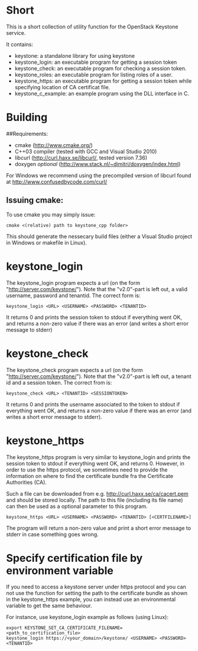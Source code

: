 Short
============
This is a short collection of utility function for the OpenStack Keystone service.

It contains:
   * keystone: a standalone library for using keystone
   * keystone_login: an executable program for getting a session token
   * keystone_check: an executable program for checking a session token.
   * keystone_roles: an executable program for listing roles of a user.
   * keystone_https: an executable program for getting a session token while specifying location of CA certificat file.
   * keystone_c_example: an example program using the DLL interface in C. 
   
Building
==============
##Requirements:
  * cmake (http://www.cmake.org/)
  * C++03 compiler (tested with GCC and Visual Studio 2010)
  * libcurl (http://curl.haxx.se/libcurl/, tested version 7.36)
  * doxygen *optional* (http://www.stack.nl/~dimitri/doxygen/index.html)
  
For Windows we recommend using the precompiled version of libcurl found at http://www.confusedbycode.com/curl/

## Issuing cmake:
To use cmake you may simply issue:

    cmake <(relative) path to keystone_cpp folder>

This should generate the nessecary build files (either a Visual Studio project in Windows or makefile in Linux).


keystone_login
==============
The keystone_login program expects a url (on the form "http://server.com/keystone/"). Note 
that the "v2.0"-part is left out, a valid username, password and tenantid. The correct form is:

    keystone_login <URL> <USERNAME> <PASSWORD> <TENANTID>

It returns 0 and prints the session token to stdout if everything went OK,
and returns a non-zero value if there was an error (and writes a short error message to stderr)

keystone_check
==============
The keystone_check program expects a url (on the form "http://server.com/keystone/"). Note 
that the "v2.0"-part is left out, a tenant id and a session token. The correct from is:

    keystone_check <URL> <TENANTID> <SESSIONTOKEN>

It returns 0 and prints the username associated to the token to stdout if everything went OK,
and returns a non-zero value if there was an error (and writes a short error message to stderr).


keystone_https
==============
The keystone_https program is very similar to keystone_login and prints the session token to stdout if
everything went OK, and returns 0. However, in order to use the https protocol, we sometimes need to provide the information
on where to find the certificate bundle fra the Certificate Authorities (CA).

Such a file can be downloaded from e.g. http://curl.haxx.se/ca/cacert.pem and should be stored locally.
The path to this file (including its file name) can then be used as a optional parameter to this program.

    keystone_https <URL> <USERNAME> <PASSWORD> <TENANTID> [<CERTFILENAME>]

The program will return a non-zero value and print a short error message to stderr in case something goes wrong.


Specify certification file by environment variable
==================================================
If you need to access a keystone server under https protocol and you can not use the function for setting the path to the certificate bundle as shown in the keystone_https example, you can instead use an environmental variable to get the same behaviour.

For instance, use keystone_login example as follows (using Linux):

    export KEYSTONE_SET_CA_CERTIFICATE_FILENAME=<path_to_certification_file>
    keystone_login https://<your_domain>/keystone/ <USERNAME> <PASSWORD> <TENANTID>
